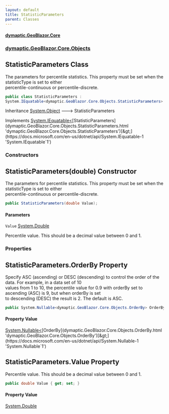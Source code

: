 ```yaml
---
layout: default
title: StatisticParameters
parent: Classes
---
```

#### [dymaptic.GeoBlazor.Core](index.html 'index')
### [dymaptic.GeoBlazor.Core.Objects](index.html#dymaptic.GeoBlazor.Core.Objects 'dymaptic.GeoBlazor.Core.Objects')

## StatisticParameters Class

The parameters for percentile statistics. This property must be set when the statisticType is set to either  
percentile-continuous or percentile-discrete.

```csharp
public class StatisticParameters :
System.IEquatable<dymaptic.GeoBlazor.Core.Objects.StatisticParameters>
```

Inheritance [System.Object](https://docs.microsoft.com/en-us/dotnet/api/System.Object 'System.Object') &#129106; StatisticParameters

Implements [System.IEquatable&lt;](https://docs.microsoft.com/en-us/dotnet/api/System.IEquatable-1 'System.IEquatable`1')[StatisticParameters](dymaptic.GeoBlazor.Core.Objects.StatisticParameters.html 'dymaptic.GeoBlazor.Core.Objects.StatisticParameters')[&gt;](https://docs.microsoft.com/en-us/dotnet/api/System.IEquatable-1 'System.IEquatable`1')
### Constructors

<a name='dymaptic.GeoBlazor.Core.Objects.StatisticParameters.StatisticParameters(double)'></a>

## StatisticParameters(double) Constructor

The parameters for percentile statistics. This property must be set when the statisticType is set to either  
percentile-continuous or percentile-discrete.

```csharp
public StatisticParameters(double Value);
```
#### Parameters

<a name='dymaptic.GeoBlazor.Core.Objects.StatisticParameters.StatisticParameters(double).Value'></a>

`Value` [System.Double](https://docs.microsoft.com/en-us/dotnet/api/System.Double 'System.Double')

Percentile value. This should be a decimal value between 0 and 1.
### Properties

<a name='dymaptic.GeoBlazor.Core.Objects.StatisticParameters.OrderBy'></a>

## StatisticParameters.OrderBy Property

Specify ASC (ascending) or DESC (descending) to control the order of the data. For example, in a data set of 10  
values from 1 to 10, the percentile value for 0.9 with orderBy set to ascending (ASC) is 9, but when orderBy is set  
to descending (DESC) the result is 2. The default is ASC.

```csharp
public System.Nullable<dymaptic.GeoBlazor.Core.Objects.OrderBy> OrderBy { get; set; }
```

#### Property Value
[System.Nullable&lt;](https://docs.microsoft.com/en-us/dotnet/api/System.Nullable-1 'System.Nullable`1')[OrderBy](dymaptic.GeoBlazor.Core.Objects.OrderBy.html 'dymaptic.GeoBlazor.Core.Objects.OrderBy')[&gt;](https://docs.microsoft.com/en-us/dotnet/api/System.Nullable-1 'System.Nullable`1')

<a name='dymaptic.GeoBlazor.Core.Objects.StatisticParameters.Value'></a>

## StatisticParameters.Value Property

Percentile value. This should be a decimal value between 0 and 1.

```csharp
public double Value { get; set; }
```

#### Property Value
[System.Double](https://docs.microsoft.com/en-us/dotnet/api/System.Double 'System.Double')
